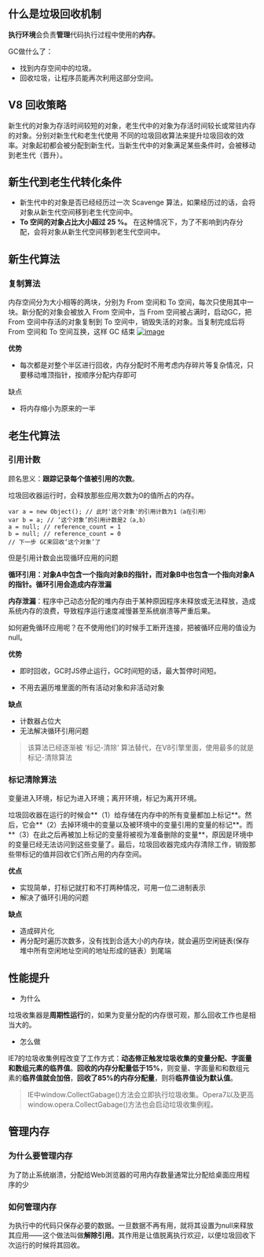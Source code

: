 ## 什么是垃圾回收机制

**执行环境**会负责**管理**代码执行过程中使用的**内存**。

GC做什么了：

- 找到内存空间中的垃圾。
- 回收垃圾，让程序员能再次利用这部分空间。

## V8 回收策略

新生代的对象为存活时间较短的对象，老生代中的对象为存活时间较长或常驻内存的对象。分别对新生代和老生代使用 不同的垃圾回收算法来提升垃圾回收的效率。对象起初都会被分配到新生代，当新生代中的对象满足某些条件时，会被移动到老生代（晋升）。

## 新生代到老生代转化条件

- 新生代中的对象是否已经经历过一次 Scavenge 算法，如果经历过的话，会将对象从新生代空间移到老生代空间中。
- **To 空间的对象占比大小超过 25 %。** 在这种情况下，为了不影响到内存分配，会将对象从新生代空间移到老生代空间中。

## 新生代算法

### 复制算法

内存空间分为大小相等的两块，分别为 From 空间和 To 空间，每次只使用其中一块。新分配的对象会被放入 From 空间中，当 From 空间被占满时，启动GC，把 From 空间中存活的对象复制到 To 空间中，销毁失活的对象。当复制完成后将 From 空间和 To 空间互换，这样 GC 结束 [![image](https://camo.githubusercontent.com/7ba21b3daac85dc41d2d792d426fb4e9624b4c6e/68747470733a2f2f7365676d656e746661756c742e636f6d2f696d672f72656d6f74652f313436303030303031393538343439303f773d35363026683d333631)](https://github.com/glbb666/myNote/blob/master/review/js/image/gabage.png)

**优势**

- 每次都是对整个半区进行回收，内存分配时不用考虑内存碎片等复杂情况，只要移动堆顶指针，按顺序分配内存即可

缺点

- 将内存缩小为原来的一半

## 老生代算法

### 引用计数

顾名思义：**跟踪记录每个值被引用的次数**。

垃圾回收器运行时，会释放那些应用次数为0的值所占的内存。

```
var a = new Object(); // 此时'这个对象'的引用计数为1（a在引用）
var b = a; // ‘这个对象’的引用计数是2（a,b）
a = null; // reference_count = 1
b = null; // reference_count = 0 
// 下一步 GC来回收‘这个对象’了
```

但是引用计数会出现循环应用的问题

**循环引用：**对象A中包含一个指向对象B的指针，而对象B中也包含一个指向对象A的指针。循环引用会造成**内存泄漏**

**内存泄漏**：程序中己动态分配的堆内存由于某种原因程序未释放或无法释放，造成系统内存的浪费，导致程序运行速度减慢甚至系统崩溃等严重后果。

如何避免循环应用呢？在不使用他们的时候手工断开连接，把被循环应用的值设为null。

**优势**

- 即时回收，GC时JS停止运行，GC时间短的话，最大暂停时间短。

- 不用去遍历堆里面的所有活动对象和非活动对象

**缺点**

- 计数器占位大
- 无法解决循环引用问题

> 该算法已经逐渐被 ‘标记-清除’ 算法替代，在V8引擎里面，使用最多的就是 标记-清除算法



### 标记清除算法

变量进入环境，标记为进入环境；离开环境，标记为离开环境。

垃圾回收器在运行的时候会**（1）给存储在内存中的所有变量都加上标记**。然后，它会**（2）去掉环境中的变量以及被环境中的变量引用的变量的标记**。而**（3）在此之后再被加上标记的变量将被视为准备删除的变量**，原因是环境中的变量已经无法访问到这些变量了。最后，垃圾回收器完成内存清除工作，销毁那些带标记的值并回收它们所占用的内存空间。

**优点**

- 实现简单，打标记就打和不打两种情况，可用一位二进制表示
- 解决了循环引用的问题

**缺点**

- 造成碎片化
- 再分配时遍历次数多，没有找到合适大小的内存块，就会遍历空闲链表(保存堆中所有空闲地址空间的地址形成的链表）到尾端

## 性能提升

- 为什么

垃圾收集器是**周期性运行**的，如果为变量分配的内存很可观，那么回收工作也是相当大的。

- 怎么做

IE7的垃圾收集例程改变了工作方式：**动态修正触发垃圾收集的变量分配、字面量和数组元素的临界值**。**回收的内存分配量低于15%**，则变量、字面量和和数组元素的**临界值就会加倍**，**回收了85%的内存分配量**，则将**临界值设为默认值**。

> IE中window.CollectGabage()方法会立即执行垃圾收集。Opera7以及更高window.opera.CollectGabage()方法也会启动垃圾收集例程。

## 管理内存

### 为什么要管理内存

为了防止系统崩溃，分配给Web浏览器的可用内存数量通常比分配给桌面应用程序的少

### 如何管理内存

为执行中的代码只保存必要的数据。一旦数据不再有用，就将其设置为null来释放其应用——这个做法叫做**解除引用**。其作用是让值脱离执行欢迎，以便垃圾回收下次运行的时候将其回收。